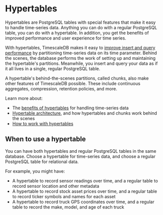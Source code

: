 # Hypertables
Hypertables are PostgreSQL tables with special features that make it easy to
handle time-series data. Anything you can do with a regular PostgreSQL table,
you can do with a hypertable. In addition, you get the benefits of improved
performance and user experience for time series.

With hypertables, TimescaleDB makes it easy to [improve insert and query
performance][performance-benchmark] by partitioning time-series data on its time
parameter. Behind the scenes, the database performs the work of setting up and
maintaining the hypertable's partitions. Meanwhile, you insert and query your
data as if it all lives in a single, regular PostgreSQL table.

A hypertable's behind-the-scenes partitions, called chunks, also make other
features of TimescaleDB possible. These include continuous aggregates,
compression, retention policies, and more.

Learn more about:
*   The [benefits of hypertables][hypertable-benefits] for handling time-series
    data
*   [Hypertable architecture][hypertable-architecture], and how hypertables and
    chunks work behind the scenes
*   [How to work with hypertables][hypertable-how-to]

## When to use a hypertable
You can have both hypertables and regular PostgreSQL tables in the same
database. Choose a hypertable for time-series data, and choose a regular
PostgreSQL table for relational data.

For example, you might have:
*   A hypertable to record sensor readings over time, and a regular table
    to record sensor location and other metadata
*   A hypertable to record stock asset prices over time, and a regular table to
    record ticker symbols and names for each asset
*   A hypertable to record truck GPS coordinates over time, and a regular table
    to record the make, model, and age of each truck

[hypertable-architecture]: /overview/core-concepts/hypertables-and-chunks/hypertable-architecture/
[hypertable-benefits]: /overview/core-concepts/hypertables-and-chunks/hypertables-and-chunks-benefits/
[hypertable-how-to]: /how-to-guides/hypertables/
[performance-benchmark]: https://www.timescale.com/blog/timescaledb-vs-6a696248104e/